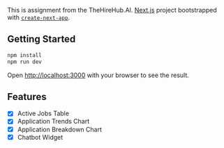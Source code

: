 This is assignment from the TheHireHub.AI. [Next.js](https://nextjs.org) project bootstrapped with [`create-next-app`](https://nextjs.org/docs/app/api-reference/cli/create-next-app).

## Getting Started

```bash
npm install
npm run dev
```

Open [http://localhost:3000](http://localhost:3000) with your browser to see the result.

## Features

- [x] Active Jobs Table
- [x] Application Trends Chart
- [x] Application Breakdown Chart
- [x] Chatbot Widget